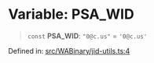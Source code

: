 # Variable: PSA\_WID

> `const` **PSA\_WID**: `"0@c.us"` = `'0@c.us'`

Defined in: [src/WABinary/jid-utils.ts:4](https://github.com/Fokusdotid/Baileys/blob/58a03b5a49cf326e1050515994499cb0bb76662f/src/WABinary/jid-utils.ts#L4)
